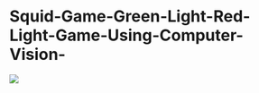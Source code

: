 # Squid-Game-Green-Light-Red-Light-Game-Using-Computer-Vision-
<img src="https://images.hindustantimes.com/img/2021/10/16/1600x900/de2bb6f1dc1f2aeb3bcdc0bbc708e21918-robot-doll-squid-game-chat-room-silo.2x.rsocial.w600_1634123286881_1634366776195.jpg">
